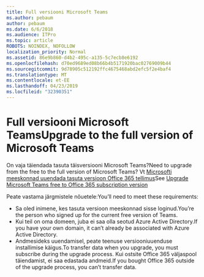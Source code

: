 ```yaml
---
title: Full versiooni Microsoft Teams
ms.author: pebaum
author: pebaum
ms.date: 6/6/2018
ms.audience: ITPro
ms.topic: article
ROBOTS: NOINDEX, NOFOLLOW
localization_priority: Normal
ms.assetid: 86e9b860-d4b2-495c-a135-5c7ecb8e6192
ms.openlocfilehash: d70ed9689ed08b66b4b5171920bac02769009b44
ms.sourcegitcommit: 9d78905c512192ffc4675468abd2efc5f2e4baf4
ms.translationtype: MT
ms.contentlocale: et-EE
ms.lasthandoff: 04/23/2019
ms.locfileid: "32390351"
---
```

# <a name="upgrade-to-the-full-version-of-microsoft-teams"></a><span data-ttu-id="6a757-102">Full versiooni Microsoft Teams</span><span class="sxs-lookup"><span data-stu-id="6a757-102">Upgrade to the full version of Microsoft Teams</span></span>

<span data-ttu-id="6a757-103">On vaja täiendada tasuta täisversiooni Microsoft Teams?</span><span class="sxs-lookup"><span data-stu-id="6a757-103">Need to upgrade from the free to the full version of Microsoft Teams?</span></span> <span data-ttu-id="6a757-104">Vt [Microsofti meeskonnad uuendada tasuta versioon Office 365 tellimus](https://docs.microsoft.com/en-us/microsoftteams/upgrade-freemium)</span><span class="sxs-lookup"><span data-stu-id="6a757-104">See [Upgrade Microsoft Teams free to Office 365 subscription version](https://docs.microsoft.com/en-us/microsoftteams/upgrade-freemium)</span></span>

<span data-ttu-id="6a757-105">Peate vastama järgmistele nõuetele:</span><span class="sxs-lookup"><span data-stu-id="6a757-105">You’ll need to meet these requirements:</span></span>
- <span data-ttu-id="6a757-106">Sa oled inimene, kes tasuta versioon meeskonnad sisse loginud.</span><span class="sxs-lookup"><span data-stu-id="6a757-106">You’re the person who signed up for the current free version of Teams.</span></span>
- <span data-ttu-id="6a757-107">Kui teil on oma domeen, juba ei saa olla seotud Azure Active Directory.</span><span class="sxs-lookup"><span data-stu-id="6a757-107">If you have your own domain, it can’t already be associated with Azure Active Directory.</span></span>
- <span data-ttu-id="6a757-108">Andmesideks uuendamisel, peate teenuse versiooniuuenduse installimise käigus.</span><span class="sxs-lookup"><span data-stu-id="6a757-108">To transfer data when you upgrade, you must subscribe during the upgrade process.</span></span> <span data-ttu-id="6a757-109">Kui ostsite Office 365 väljaspool täiendamist, ei saa edastada andmeid.</span><span class="sxs-lookup"><span data-stu-id="6a757-109">If you bought Office 365 outside of the upgrade process, you can’t transfer data.</span></span>


